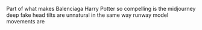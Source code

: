 Part of what makes Balenciaga Harry Potter so compelling is the midjourney deep fake head tilts are unnatural in the same way runway model movements are

